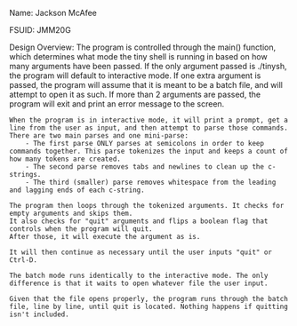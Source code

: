 Name: Jackson McAfee

FSUID: JMM20G

Design Overview:
    The program is controlled through the main() function, which determines what mode the tiny shell is running in based on how many arguments have been passed. 
    If the only argument passed is ./tinysh, the program will default to interactive mode. If one extra argument is passed, the program will assume that it is meant
    to be a batch file, and will attempt to open it as such. If more than 2 arguments are passed, the program will exit and print an error message to the screen.

    When the program is in interactive mode, it will print a prompt, get a line from the user as input, and then attempt to parse those commands. 
    There are two main parses and one mini-parse: 
        - The first parse ONLY parses at semicolons in order to keep commands together. This parse tokenizes the input and keeps a count of how many tokens are created. 
        - The second parse removes tabs and newlines to clean up the c-strings.
        - The third (smaller) parse removes whitespace from the leading and lagging ends of each c-string.
    
    The program then loops through the tokenized arguments. It checks for empty arguments and skips them. 
    It also checks for "quit" arguments and flips a boolean flag that controls when the program will quit. 
    After those, it will execute the argument as is. 

    It will then continue as necessary until the user inputs "quit" or Ctrl-D.

    The batch mode runs identically to the interactive mode. The only difference is that it waits to open whatever file the user input. 

    Given that the file opens properly, the program runs through the batch file, line by line, until quit is located. Nothing happens if quitting isn't included. 
